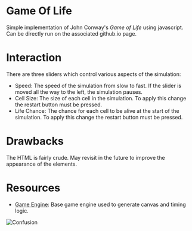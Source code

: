 # Game Of Life
Simple implementation of John Conway's *Game of Life* using javascript. Can be directly run on the associated github.io page.

# Interaction
There are three sliders which control various aspects of the simulation:
* Speed: The speed of the simulation from slow to fast. If the slider is moved all the way to the left, the simulation pauses.
* Cell Size: The size of each cell in the simulation. To apply this change the restart button must be pressed.
* Life Chance: The chance for each cell to be alive at the start of the simulation. To apply this change the restart button must be pressed.

# Drawbacks
The HTML is fairly crude. May revisit in the future to improve the appearance of the elements.

# Resources
* <a href="https://github.com/algorithm0r/Empty--GameEngine">Game Engine</a>: Base game engine used to generate canvas and timing logic.

<img src="https://github.com/cat-milk/Anime-Girls-Holding-Programming-Books/blob/master/Javascript/Maya_Yamato_Holding_Javascript_For_Absolute_Beginners.png?raw=true" alt="Confusion">
